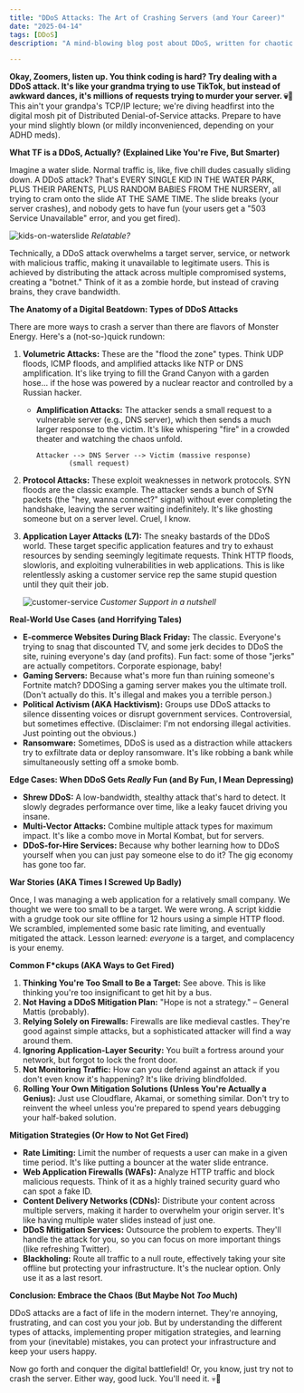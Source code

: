 ```yaml
---
title: "DDoS Attacks: The Art of Crashing Servers (and Your Career)"
date: "2025-04-14"
tags: [DDoS]
description: "A mind-blowing blog post about DDoS, written for chaotic Gen Z engineers. Prepare for truth bombs and server crashes."

---
```


**Okay, Zoomers, listen up. You think coding is hard? Try dealing with a DDoS attack. It's like your grandma trying to use TikTok, but instead of awkward dances, it's millions of requests trying to murder your server. 💀🙏** This ain't your grandpa's TCP/IP lecture; we're diving headfirst into the digital mosh pit of Distributed Denial-of-Service attacks. Prepare to have your mind slightly blown (or mildly inconvenienced, depending on your ADHD meds).

**What TF is a DDoS, Actually? (Explained Like You're Five, But Smarter)**

Imagine a water slide. Normal traffic is, like, five chill dudes casually sliding down. A DDoS attack? That's EVERY SINGLE KID IN THE WATER PARK, PLUS THEIR PARENTS, PLUS RANDOM BABIES FROM THE NURSERY, all trying to cram onto the slide AT THE SAME TIME. The slide breaks (your server crashes), and nobody gets to have fun (your users get a "503 Service Unavailable" error, and you get fired).

![kids-on-waterslide](https://i.kym-cdn.com/photos/images/newsfeed/001/256/664/2c2.jpg)
*Relatable?*

Technically, a DDoS attack overwhelms a target server, service, or network with malicious traffic, making it unavailable to legitimate users. This is achieved by distributing the attack across multiple compromised systems, creating a "botnet." Think of it as a zombie horde, but instead of craving brains, they crave bandwidth.

**The Anatomy of a Digital Beatdown: Types of DDoS Attacks**

There are more ways to crash a server than there are flavors of Monster Energy. Here's a (not-so-)quick rundown:

1.  **Volumetric Attacks:** These are the "flood the zone" types. Think UDP floods, ICMP floods, and amplified attacks like NTP or DNS amplification. It's like trying to fill the Grand Canyon with a garden hose… if the hose was powered by a nuclear reactor and controlled by a Russian hacker.

    *   **Amplification Attacks:** The attacker sends a small request to a vulnerable server (e.g., DNS server), which then sends a much larger response to the victim. It's like whispering "fire" in a crowded theater and watching the chaos unfold.

        ```ascii
        Attacker --> DNS Server --> Victim (massive response)
                (small request)
        ```

2.  **Protocol Attacks:** These exploit weaknesses in network protocols. SYN floods are the classic example. The attacker sends a bunch of SYN packets (the "hey, wanna connect?" signal) without ever completing the handshake, leaving the server waiting indefinitely. It's like ghosting someone but on a server level. Cruel, I know.

3.  **Application Layer Attacks (L7):** The sneaky bastards of the DDoS world. These target specific application features and try to exhaust resources by sending seemingly legitimate requests. Think HTTP floods, slowloris, and exploiting vulnerabilities in web applications. This is like relentlessly asking a customer service rep the same stupid question until they quit their job.

    ![customer-service](https://imgflip.com/s/meme/Annoyed-Picard-1.jpg)
    *Customer Support in a nutshell*

**Real-World Use Cases (and Horrifying Tales)**

*   **E-commerce Websites During Black Friday:** The classic. Everyone's trying to snag that discounted TV, and some jerk decides to DDoS the site, ruining everyone's day (and profits). Fun fact: some of those "jerks" are actually competitors. Corporate espionage, baby!
*   **Gaming Servers:** Because what's more fun than ruining someone's Fortnite match? DDOSing a gaming server makes you the ultimate troll. (Don't actually do this. It's illegal and makes you a terrible person.)
*   **Political Activism (AKA Hacktivism):** Groups use DDoS attacks to silence dissenting voices or disrupt government services. Controversial, but sometimes effective. (Disclaimer: I'm not endorsing illegal activities. Just pointing out the obvious.)
*   **Ransomware:** Sometimes, DDoS is used as a distraction while attackers try to exfiltrate data or deploy ransomware. It's like robbing a bank while simultaneously setting off a smoke bomb.

**Edge Cases: When DDoS Gets *Really* Fun (and By Fun, I Mean Depressing)**

*   **Shrew DDoS:** A low-bandwidth, stealthy attack that's hard to detect. It slowly degrades performance over time, like a leaky faucet driving you insane.
*   **Multi-Vector Attacks:** Combine multiple attack types for maximum impact. It's like a combo move in Mortal Kombat, but for servers.
*   **DDoS-for-Hire Services:** Because why bother learning how to DDoS yourself when you can just pay someone else to do it? The gig economy has gone too far.

**War Stories (AKA Times I Screwed Up Badly)**

Once, I was managing a web application for a relatively small company. We thought we were too small to be a target. We were wrong. A script kiddie with a grudge took our site offline for 12 hours using a simple HTTP flood. We scrambled, implemented some basic rate limiting, and eventually mitigated the attack. Lesson learned: *everyone* is a target, and complacency is your enemy.

**Common F\*ckups (AKA Ways to Get Fired)**

1.  **Thinking You're Too Small to Be a Target:** See above. This is like thinking you're too insignificant to get hit by a bus.
2.  **Not Having a DDoS Mitigation Plan:** "Hope is not a strategy." – General Mattis (probably).
3.  **Relying Solely on Firewalls:** Firewalls are like medieval castles. They're good against simple attacks, but a sophisticated attacker will find a way around them.
4.  **Ignoring Application-Layer Security:** You built a fortress around your network, but forgot to lock the front door.
5.  **Not Monitoring Traffic:** How can you defend against an attack if you don't even know it's happening? It's like driving blindfolded.
6.  **Rolling Your Own Mitigation Solutions (Unless You're Actually a Genius):** Just use Cloudflare, Akamai, or something similar. Don't try to reinvent the wheel unless you're prepared to spend years debugging your half-baked solution.

**Mitigation Strategies (Or How to Not Get Fired)**

*   **Rate Limiting:** Limit the number of requests a user can make in a given time period. It's like putting a bouncer at the water slide entrance.
*   **Web Application Firewalls (WAFs):** Analyze HTTP traffic and block malicious requests. Think of it as a highly trained security guard who can spot a fake ID.
*   **Content Delivery Networks (CDNs):** Distribute your content across multiple servers, making it harder to overwhelm your origin server. It's like having multiple water slides instead of just one.
*   **DDoS Mitigation Services:** Outsource the problem to experts. They'll handle the attack for you, so you can focus on more important things (like refreshing Twitter).
*   **Blackholing:** Route all traffic to a null route, effectively taking your site offline but protecting your infrastructure. It's the nuclear option. Only use it as a last resort.

**Conclusion: Embrace the Chaos (But Maybe Not *Too* Much)**

DDoS attacks are a fact of life in the modern internet. They're annoying, frustrating, and can cost you your job. But by understanding the different types of attacks, implementing proper mitigation strategies, and learning from your (inevitable) mistakes, you can protect your infrastructure and keep your users happy.

Now go forth and conquer the digital battlefield! Or, you know, just try not to crash the server. Either way, good luck. You'll need it. 💀🙏
